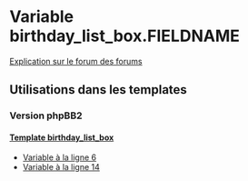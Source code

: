 # Variable birthday_list_box.FIELDNAME
[Explication sur le forum des forums](http://forum.forumactif.com/t294113-listing-des-variables#birthday_list_box.FIELDNAME)

## Utilisations dans les templates

### Version phpBB2

#### [Template birthday_list_box](subsilver/birthday_list_box.md)
* [Variable à la ligne 6](../subsilver/birthday_list_box.tpl#L6)
* [Variable à la ligne 14](../subsilver/birthday_list_box.tpl#L14)